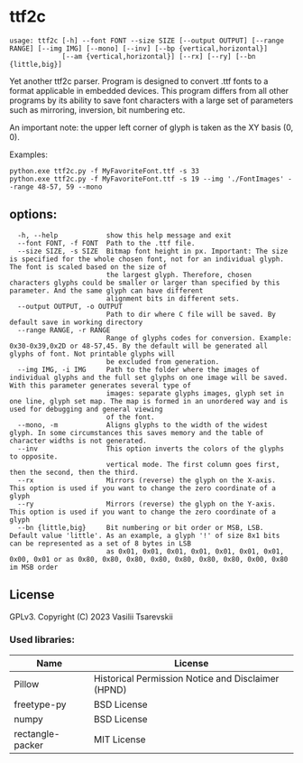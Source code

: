 
# ttf2c

~~~
usage: ttf2c [-h] --font FONT --size SIZE [--output OUTPUT] [--range RANGE] [--img IMG] [--mono] [--inv] [--bp {vertical,horizontal}]
             [--am {vertical,horizontal}] [--rx] [--ry] [--bn {little,big}]
~~~

Yet another ttf2c parser. Program is designed to convert .ttf fonts to a format applicable in embedded devices. This program differs from all other programs by its ability to save font characters with a large set of parameters such as mirroring, inversion, bit numbering etc.


An important note: the upper left corner of glyph is taken as the XY basis (0, 0).

Examples:
~~~
python.exe ttf2c.py -f MyFavoriteFont.ttf -s 33
python.exe ttf2c.py -f MyFavoriteFont.ttf -s 19 --img './FontImages' --range 48-57, 59 --mono
~~~



              
## options:
~~~
  -h, --help            show this help message and exit
  --font FONT, -f FONT  Path to the .ttf file.
  --size SIZE, -s SIZE  Bitmap font height in px. Important: The size is specified for the whole chosen font, not for an individual glyph. The font is scaled based on the size of  
                        the largest glyph. Therefore, chosen characters glyphs could be smaller or larger than specified by this parameter. And the same glyph can have different   
                        alignment bits in different sets.
  --output OUTPUT, -o OUTPUT
                        Path to dir where C file will be saved. By default save in working directory
  --range RANGE, -r RANGE
                        Range of glyphs codes for conversion. Example: 0x30-0x39,0x2D or 48-57,45. By the default will be generated all glyphs of font. Not printable glyphs will   
                        be excluded from generation.
  --img IMG, -i IMG     Path to the folder where the images of individual glyphs and the full set glyphs on one image will be saved. With this parameter generates several type of  
                        images: separate glyphs images, glyph set in one line, glyph set map. The map is formed in an unordered way and is used for debugging and general viewing   
                        of the font.
  --mono, -m            Aligns glyphs to the width of the widest glyph. In some circumstances this saves memory and the table of character widths is not generated.
  --inv                 This option inverts the colors of the glyphs to opposite.
                        vertical mode. The first column goes first, then the second, then the third.
  --rx                  Mirrors (reverse) the glyph on the X-axis. This option is used if you want to change the zero coordinate of a glyph
  --ry                  Mirrors (reverse) the glyph on the Y-axis. This option is used if you want to change the zero coordinate of a glyph
  --bn {little,big}     Bit numbering or bit order or MSB, LSB. Default value 'little'. As an example, a glyph '!' of size 8x1 bits can be represented as a set of 8 bytes in LSB   
                        as 0x01, 0x01, 0x01, 0x01, 0x01, 0x01, 0x01, 0x00, 0x01 or as 0x80, 0x80, 0x80, 0x80, 0x80, 0x80, 0x80, 0x00, 0x80 im MSB order
~~~

## License
GPLv3. Copyright (C) 2023  Vasilii Tsarevskii

### Used libraries:
|Name            |License|
|----------------|----------------------------------------------------|
| Pillow         | Historical Permission Notice and Disclaimer (HPND) |
| freetype-py    |BSD License |
|numpy           |BSD License |
|rectangle-packer|MIT License|

